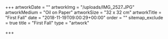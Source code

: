 +++
artworkDate = ""
artworkImg = "/uploads/IMG_2527.JPG"
artworkMedium = "Oil on Paper"
artworkSize = "32 x 32 cm"
artworkTitle = "First Fall"
date = "2018-11-19T09:00:29+00:00"
order = ""
sitemap_exclude = true
title = "First Fall"
type = "artwork"

+++
